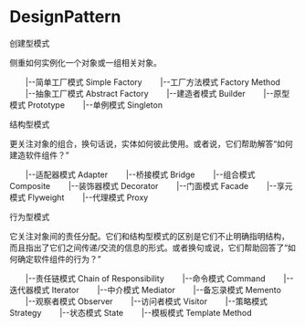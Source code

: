 # DesignPattern
创建型模式

侧重如何实例化一个对象或一组相关对象。

　　|--简单工厂模式 Simple Factory
　　|--工厂方法模式 Factory Method
　　|--抽象工厂模式 Abstract Factory
　　|--建造者模式 Builder
　　|--原型模式 Prototype
　　|--单例模式 Singleton

结构型模式
    
更关注对象的组合，换句话说，实体如何彼此使用。或者说，它们帮助解答“如何建造软件组件？”

　　|--适配器模式 Adapter
　　|--桥接模式 Bridge
　　|--组合模式 Composite
　　|--装饰器模式 Decorator
　　|--门面模式 Facade
　　|--享元模式 Flyweight
　　|--代理模式 Proxy

行为型模式

它关注对象间的责任分配。它们和结构型模式的区别是它们不止明确指明结构，
而且指出了它们之间传递/交流的信息的形式。或者换句或说，它们帮助回答了“如何确定软件组件的行为？”

　　|--责任链模式 Chain of Responsibility
　　|--命令模式 Command
　　|--迭代器模式 Iterator
　　|--中介模式 Mediator
　　|--备忘录模式 Memento
　　|--观察者模式 Observer
　　|--访问者模式 Visitor
　　|--策略模式 Strategy
　　|--状态模式 State
　　|--模板模式 Template Method
